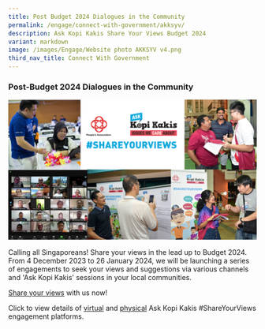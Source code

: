 ```yaml
---
title: Post Budget 2024 Dialogues in the Community
permalink: /engage/connect-with-government/akksyv/
description: Ask Kopi Kakis Share Your Views Budget 2024
variant: markdown
image: /images/Engage/Website photo AKKSYV v4.png
third_nav_title: Connect With Government
---
```

### **Post-Budget 2024 Dialogues in the Community**

![Pre-Budget Survey 2023](/images/Engage/Website%20photo%20AKKSYV%20v4.png)

Calling all Singaporeans! Share your views in the lead up to Budget 2024. From 4 December 2023 to
26 January 2024, we will be launching a series of engagements to seek your views and suggestions
via various channels and 'Ask Kopi Kakis' sessions in your local communities.

[Share your views](https://go.gov.sg/akksyv24) with us now!

Click to view details of [virtual](/files/Engage/List_of_Community_Centres_FB_Tiktok_IG_for_AKKSYV.pdf) and [physical](/files/Engage/List_of_Community_Events_for_AKKSYV.pdf) Ask Kopi Kakis #ShareYourViews engagement platforms.